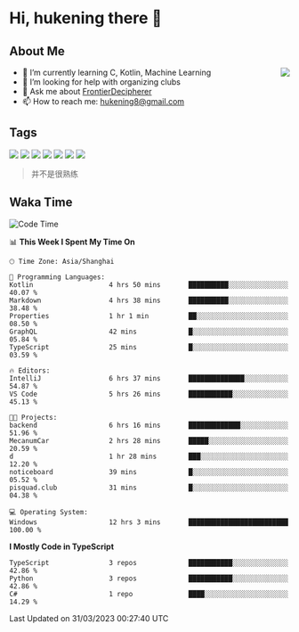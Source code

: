 # Hi, hukening there 👋

## About Me

<a href="#">
  <img align="right" src="https://github-readme-stats-git-masterrstaa-rickstaa.vercel.app/api?username=Tokyo469&count_private=true&show_icons=true&bg_color=15,f2f7fd,E0EAFC" />
</a>

- 🌱 I’m currently learning C, Kotlin, Machine Learning
- 🤔 I’m looking for help with organizing clubs
- 💬 Ask me about [FrontierDecipherer](https://github.com/FrontierDecipherer)
- 📫 How to reach me: hukening8@gmail.com

## Tags

![](https://img.shields.io/badge/-Python-3e74a2?style=flat-square&logo=Python&logoColor=fff)
![](https://img.shields.io/badge/-C++-00579c?style=flat-square&logo=cplusplus&logoColor=fff)
![](https://img.shields.io/badge/-Node.js-339933?style=flat-square&logo=Node.js&logoColor=fff)
![](https://img.shields.io/badge/-React-2d98ce?style=flat-square&logo=React&logoColor=fff)
![](https://img.shields.io/badge/-Linux-000000?style=flat-square&logo=Linux&logoColor=fff)
![](https://img.shields.io/badge/-MySQL-4479A1?style=flat-square&logo=MySQL&logoColor=fff)
![](https://img.shields.io/badge/-MongoDB-47A248?style=flat-square&logo=MongoDB&logoColor=fff)

> 并不是很熟练

## Waka Time

<!--START_SECTION:waka-->
![Code Time](http://img.shields.io/badge/Code%20Time-206%20hrs%2046%20mins-blue)

📊 **This Week I Spent My Time On** 

```text
🕑︎ Time Zone: Asia/Shanghai

💬 Programming Languages: 
Kotlin                   4 hrs 50 mins       ██████████░░░░░░░░░░░░░░░   40.07 % 
Markdown                 4 hrs 38 mins       ██████████░░░░░░░░░░░░░░░   38.48 % 
Properties               1 hr 1 min          ██░░░░░░░░░░░░░░░░░░░░░░░   08.50 % 
GraphQL                  42 mins             █░░░░░░░░░░░░░░░░░░░░░░░░   05.84 % 
TypeScript               25 mins             █░░░░░░░░░░░░░░░░░░░░░░░░   03.59 % 

🔥 Editors: 
IntelliJ                 6 hrs 37 mins       ██████████████░░░░░░░░░░░   54.87 % 
VS Code                  5 hrs 26 mins       ███████████░░░░░░░░░░░░░░   45.13 % 

🐱‍💻 Projects: 
backend                  6 hrs 16 mins       █████████████░░░░░░░░░░░░   51.96 % 
MecanumCar               2 hrs 28 mins       █████░░░░░░░░░░░░░░░░░░░░   20.59 % 
d                        1 hr 28 mins        ███░░░░░░░░░░░░░░░░░░░░░░   12.20 % 
noticeboard              39 mins             █░░░░░░░░░░░░░░░░░░░░░░░░   05.52 % 
pisquad.club             31 mins             █░░░░░░░░░░░░░░░░░░░░░░░░   04.38 % 

💻 Operating System: 
Windows                  12 hrs 3 mins       █████████████████████████   100.00 % 
```

**I Mostly Code in TypeScript** 

```text
TypeScript               3 repos             ███████████░░░░░░░░░░░░░░   42.86 % 
Python                   3 repos             ███████████░░░░░░░░░░░░░░   42.86 % 
C#                       1 repo              ████░░░░░░░░░░░░░░░░░░░░░   14.29 % 
```




 Last Updated on 31/03/2023 00:27:40 UTC
<!--END_SECTION:waka-->
